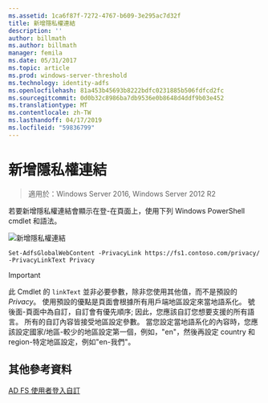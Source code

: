 ```yaml
---
ms.assetid: 1ca6f87f-7272-4767-b609-3e295ac7d32f
title: 新增隱私權連結
description: ''
author: billmath
ms.author: billmath
manager: femila
ms.date: 05/31/2017
ms.topic: article
ms.prod: windows-server-threshold
ms.technology: identity-adfs
ms.openlocfilehash: 81a453b45693b8222bdfc0231885b506fdfcd2fc
ms.sourcegitcommit: 0d0b32c8986ba7db9536e0b8648d4ddf9b03e452
ms.translationtype: MT
ms.contentlocale: zh-TW
ms.lasthandoff: 04/17/2019
ms.locfileid: "59836799"
---
```

# <a name="add-privacy-link"></a>新增隱私權連結 

>適用於：Windows Server 2016, Windows Server 2012 R2

若要新增隱私權連結會顯示在登\-在頁面上，使用下列 Windows PowerShell cmdlet 和語法。  

![新增隱私權連結](media/AD-FS-user-sign-in-customization/ADFS_Blue_Custom2.png) 
  
 
`Set-AdfsGlobalWebContent -PrivacyLink https://fs1.contoso.com/privacy/ -PrivacyLinkText Privacy`  
 
  
> [!IMPORTANT]  
> 此 Cmdlet 的 `linkText` 並非必要參數，除非您使用其他值，而不是預設的 *Privacy*。 使用預設的優點是頁面會根據所有用戶端地區設定來當地語系化。 號後面\-頁面中為自訂，自訂會有優先順序; 因此，您應該自訂您想要支援的所有語言。 所有的自訂內容皆接受地區設定參數。 當您設定當地語系化的內容時，您應該設定國家/地區\-較少的地區設定第一個，例如，"en"，然後再設定 country 和 region\-特定地區設定，例如"en\-我們"。  

## <a name="additional-references"></a>其他參考資料 
[AD FS 使用者登入自訂](AD-FS-user-sign-in-customization.md)  
